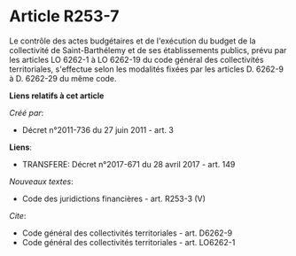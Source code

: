 # Article R253-7

Le contrôle des actes budgétaires et de l'exécution du budget de la collectivité de Saint-Barthélemy et de ses établissements
publics, prévu par les articles LO 6262-1 à LO 6262-19 du code général des collectivités territoriales, s'effectue selon les
modalités fixées par les articles D. 6262-9 à D. 6262-29 du même code.

**Liens relatifs à cet article**

_Créé par_:

  - Décret n°2011-736 du 27 juin 2011 - art. 3

**Liens**:

  - TRANSFERE: Décret n°2017-671 du 28 avril 2017 - art. 149

_Nouveaux textes_:

  - Code des juridictions financières - art. R253-3 (V)

_Cite_:

  - Code général des collectivités territoriales - art. D6262-9
  - Code général des collectivités territoriales - art. LO6262-1
